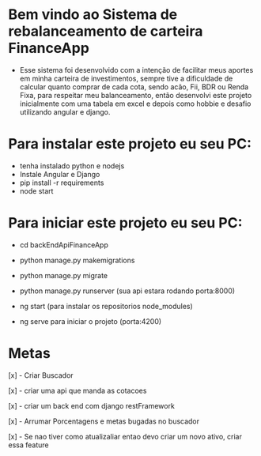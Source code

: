 # Bem vindo ao Sistema de rebalanceamento de carteira FinanceApp

 - Esse sistema foi desenvolvido com a intenção de facilitar meus aportes em minha carteira de investimentos, sempre tive a dificuldade de calcular quanto comprar de cada cota, sendo acão, Fii, BDR ou Renda Fixa, para respeitar meu balanceamento, então desenvolvi este projeto inicialmente com uma tabela em excel e depois como hobbie e desafio utilizando angular e django.

 # Para instalar este projeto eu seu PC:

 - tenha instalado python e nodejs
 - Instale Angular e Django
 - pip install -r requirements
 - node start

 # Para iniciar este projeto eu seu PC:
 
 - cd backEndApiFinanceApp
 - python manage.py makemigrations
 - python manage.py migrate
 - python manage.py runserver (sua api estara rodando porta:8000)

 - ng start (para instalar os repositorios node_modules)
 - ng serve para iniciar o projeto (porta:4200)




# Metas

[x] - Criar Buscador

[x] - criar uma api que manda as cotacoes

[x] - criar um back end com django restFramework

[x] - Arrumar Porcentagens e metas bugadas no buscador

[x] - Se nao tiver como atualizaliar entao devo criar um novo ativo, criar essa feature
